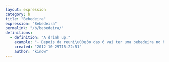 ```yaml
---
layout: expression
category: b
title: "Bebedeira"
expression: "Bebedeira"
permalink: "/b/bebedeira/"
definitions:
  - definition: "A drink up."
    example: "- Depois da reuni\u00e3o das 6 vai ter uma bebedeira no bar do Eus\u00e9bio.\n- [Opa], [fechou]!"
    created: "2012-10-29T15:22:51"
    author: "kinow"
---
```

